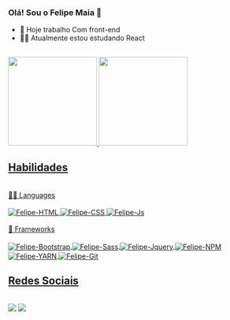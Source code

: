### Olá! Sou o Felipe Maia 👋

- 🔭 Hoje trabalho Com front-end
- 👨‍💻 Atualmente estou estudando React 

##
 <div>
  <a href="https://github.com/Fmaia97">
  <img height="180em" src="https://github-readme-stats.vercel.app/api?username=Fmaia97&show_icons=true&theme=highcontrast&include_all_commits=true&count_private=true"/>
  <img height="180em" src="https://github-readme-stats.vercel.app/api/top-langs/?username=Fmaia97&layout=compact&langs_count=7&theme=highcontrast"/>
</div>
  
  ## Habilidades
    
  <div style="display: inline_block"><br>
   👩‍💻 Languages <br>
    <br>
    <img align="center" alt="Felipe-HTML" src="https://img.shields.io/badge/HTML5-E34F26?style=for-the-badge&logo=html5&logoColor=white">
    <img align="center" alt="Felipe-CSS" src="https://img.shields.io/badge/CSS3-1572B6?style=for-the-badge&logo=css3&logoColor=white">
    <img align="center" alt="Felipe-Js"  src="https://img.shields.io/badge/JavaScript-323330?style=for-the-badge&logo=javascript&logoColor=F7DF1E">
</div>
  
  <div style="display: inline_block"><br>
    🚀 Frameworks <br>
    <br>
    <img align="center" alt="Felipe-Bootstrap" src="https://img.shields.io/badge/Bootstrap-563D7C?style=for-the-badge&logo=bootstrap&logoColor=white">
    <img align="center" alt="Felipe-Sass" src="https://img.shields.io/badge/Sass-CC6699?style=for-the-badge&logo=sass&logoColor=white">
    <img align="center" alt="Felipe-Jquery" src="https://img.shields.io/badge/jQuery-0769AD?style=for-the-badge&logo=jquery&logoColor=white">
    <img align="center" alt="Felipe-NPM" src="https://img.shields.io/badge/npm-CB3837?style=for-the-badge&logo=npm&logoColor=white">
    <img align="center" alt="Felipe-YARN" src="https://img.shields.io/badge/Yarn-2C8EBB?style=for-the-badge&logo=yarn&logoColor=white">
    <img align="center" alt="Felipe-Git" src="https://img.shields.io/badge/Git-F05032?style=for-the-badge&logo=git&logoColor=white">
</div>
  
  ## Redes Sociais
  
  <div style="display: inline_block"><br>
    <a href="https://www.linkedin.com/in/felipe-maia-0053a2157/" target="_blank"><img src="https://img.shields.io/badge/LinkedIn-0077B5?style=for-the-badge&logo=linkedin&logoColor=white" target="_blank"></a>
     <a href="https://github.com/Fmaia97" target="_blank"><img src="https://img.shields.io/badge/GitHub-100000?style=for-the-badge&logo=github&logoColor=white" target="_blank"></a>
  </div>
